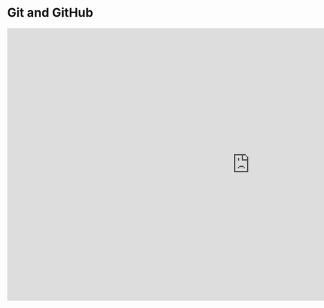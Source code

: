 # Git and GitHub

<iframe width="1120" height="630" src="https://www.youtube.com/embed/l0mPXmdRQ7s" frameborder="0" allow="accelerometer; autoplay; encrypted-media; gyroscope; picture-in-picture" allowfullscreen></iframe>
